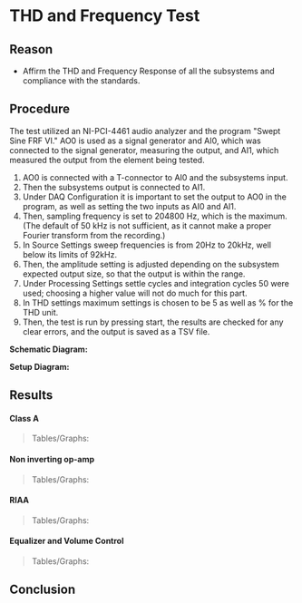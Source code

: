 # THD and Frequency Test

## Reason

* Affirm the THD and Frequency Response of all the subsystems and compliance with the standards.

## Procedure
The test utilized an NI-PCI-4461 audio analyzer and the program "Swept Sine FRF VI."
AO0 is used as a signal generator and AI0, which was connected to the signal generator, measuring the output, and AI1, which measured the output from the element being tested.

1. AO0 is connected with a T-connector to AI0 and the subsystems input.
2. Then the subsystems output is connected to AI1.
4. Under DAQ Configuration it is important to set the output to AO0 in the program, as well as setting the two inputs as AI0 and AI1.
5. Then, sampling frequency is set to 204800 Hz, which is the maximum. (The default of 50 kHz is not sufficient, as it cannot make a proper Fourier transform from the recording.)
6. In Source Settings sweep frequencies is from 20Hz to 20kHz, well below its limits of 92kHz.
7. Then, the amplitude setting is adjusted depending on the subsystem expected output size, so that the output is within the range.
8. Under Processing Settings settle cycles and integration cycles 50 were used; choosing a higher value will not do much for this part.
9. In THD settings maximum settings is chosen to be 5 as well as % for the THD unit.
10. Then, the test is run by pressing start, the results are checked for any clear errors, and the output is saved as a TSV file.

**Schematic Diagram:**

**Setup Diagram:**

## Results

#### Class A

> Tables/Graphs:

#### Non inverting op-amp

> Tables/Graphs:

#### RIAA

> Tables/Graphs:

#### Equalizer and Volume Control

> Tables/Graphs:

## Conclusion
